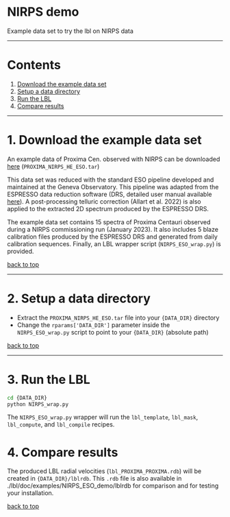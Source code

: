# NIRPS demo

Example data set to try the lbl on NIRPS data

---

# Contents

1. [Download the example data set](#1-download-the-example-data-set)
2. [Setup a data directory](#2-setup-data-dir)
3. [Run the LBL](#3-run-lbl)
4. [Compare results](#4-compare-results)

---

# 1. Download the example data set

An example data of Proxima Cen. observed with NIRPS can be downloaded [here](https://udemontreal-my.sharepoint.com/:u:/g/personal/charles_cadieux_1_umontreal_ca/EYBhKsqvYixHjCELgz4XsSEBRWgXztcTP_ZDwX4kzz0Hgg?e=Q6jJoQ) (`PROXIMA_NIRPS_HE_ESO.tar`)

This data set was reduced with the standard ESO pipeline developed and maintained at the Geneva Observatory. This pipeline was adapted from the ESPRESSO data reduction software (DRS, detailed user manual available [here](https://www.eso.org/sci/software/pipelines/espresso/espresso-pipe-recipes.html)). A post-processing telluric correction (Allart et al. 2022) is also applied to the extracted 2D spectrum produced by the ESPRESSO DRS.

The example data set contains 15 spectra of Proxima Centauri observed during a NIRPS commissioning run (January 2023). It also includes 5 blaze calibration files produced by the ESPRESSO DRS and generated from daily calibration sequences. Finally, an LBL wrapper script (`NIRPS_ESO_wrap.py`) is provided.

[back to top](#contents)

---

# 2. Setup a data directory

- Extract the `PROXIMA_NIRPS_HE_ESO.tar` file into your `{DATA_DIR}` directory
- Change the `rparams['DATA_DIR']` parameter inside the `NIRPS_ESO_wrap.py` script to point to your `{DATA_DIR}` (absolute path)

[back to top](#contents)

---

# 3. Run the LBL

```bash
cd {DATA_DIR}
python NIRPS_wrap.py
```

The `NIRPS_ESO_wrap.py` wrapper will run the `lbl_template`, `lbl_mask`, `lbl_compute`, and `lbl_compile` recipes.

# 4. Compare results

The produced LBL radial velocities (`lbl_PROXIMA_PROXIMA.rdb`) will be created in `{DATA_DIR}/lblrdb`. This `.rdb` file is also available in ./lbl/doc/examples/NIRPS\_ESO\_demo/lblrdb for comparison and for testing your installation.

[back to top](#contents)
